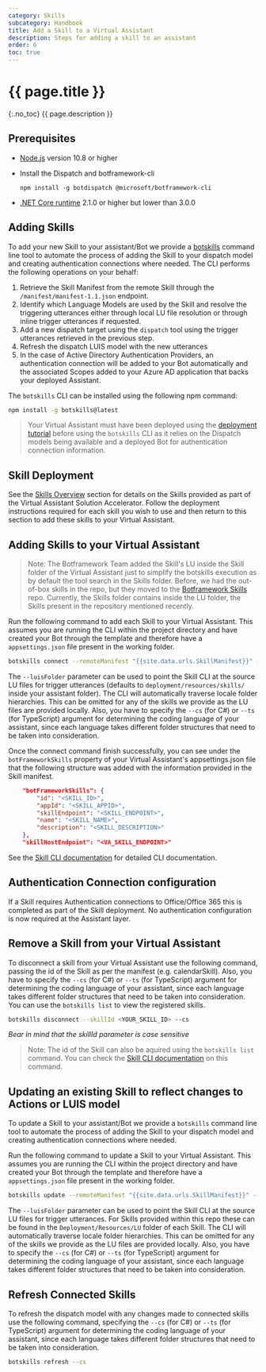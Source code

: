 ```yaml
---
category: Skills
subcategory: Handbook
title: Add a Skill to a Virtual Assistant
description: Steps for adding a skill to an assistant
order: 6
toc: true
---
```


# {{ page.title }}
{:.no_toc}
{{ page.description }}

## Prerequisites

- [Node.js](https://nodejs.org/) version 10.8 or higher
- Install the Dispatch and botframework-cli

    ```shell
    npm install -g botdispatch @microsoft/botframework-cli
    ```
- [.NET Core runtime](https://dotnet.microsoft.com/download/dotnet-core/2.1#runtime-2.1.0) 2.1.0 or higher but lower than 3.0.0

## Adding Skills

To add your new Skill to your assistant/Bot we provide a [botskills](https://www.npmjs.com/package/botskills) command line tool to automate the process of adding the Skill to your dispatch model and creating authentication connections where needed. The CLI performs the following operations on your behalf:

1. Retrieve the Skill Manifest from the remote Skill through the `/manifest/manifest-1.1.json` endpoint.
1. Identify which Language Models are used by the Skill and resolve the triggering utterances either through local LU file resolution or through inline trigger utterances if requested.
1. Add a new dispatch target using the `dispatch` tool using the trigger utterances retrieved in the previous step.
1. Refresh the dispatch LUIS model with the new utterances
1. In the case of Active Directory Authentication Providers, an authentication connection will be added to your Bot automatically and the associated Scopes added to your Azure AD application that backs your deployed Assistant.

The `botskills` CLI can be installed using the following npm command:

```bash
npm install -g botskills@latest
```

> Your Virtual Assistant must have been deployed using the [deployment tutorial]({{site.baseurl}}/virtual-assistant/tutorials/create-assistant/csharp/4-provision-your-azure-resources) before using the `botskills` CLI as it relies on the Dispatch models being available and a deployed Bot for authentication connection information.

## Skill Deployment

See the [Skills Overview]({{site.baseurl}}/overview/skills) section for details on the Skills provided as part of the Virtual Assistant Solution Accelerator. Follow the deployment instructions required for each skill you wish to use and then return to this section to add these skills to your Virtual Assistant.

## Adding Skills to your Virtual Assistant

> Note: The Botframework Team added the Skill's LU inside the Skill folder of the Virtual Assistant just to simplify the botskills execution as by default the tool search in the Skills folder. Before, we had the out-of-box skills in the repo, but they moved to the [Botframework Skills](https://github.com/microsoft/botframework-skills/tree/master/skills/csharp) repo. Currently, the Skills folder contains inside the LU folder, the Skills present in the repository mentioned recently.

Run the following command to add each Skill to your Virtual Assistant. This assumes you are running the CLI within the project directory and have created your Bot through the template and therefore have a `appsettings.json` file present in the working folder.

```bash
botskills connect --remoteManifest "{{site.data.urls.SkillManifest}}" --cs
```

The `--luisFolder` parameter can be used to point the Skill CLI at the source LU files for trigger utterances (defaults to `deployment/resources/skills/` inside your assistant folder). The CLI will automatically traverse locale folder hierarchies. This can be omitted for any of the skills we provide as the LU files are provided locally. Also, you have to specify the `--cs` (for C#) or `--ts` (for TypeScript) argument for determining the coding language of your assistant, since each language takes different folder structures that need to be taken into consideration.


Once the connect command finish successfully, you can see under the `botFrameworkSkills` property of your Virtual Assistant's appsettings.json file that the following structure was added with the information provided in the Skill manifest.

```json
    "botFrameworkSkills": {
        "id": "<SKILL_ID>",
        "appId": "<SKILL_APPID>",
        "skillEndpoint": "<SKILL_ENDPOINT>",
        "name": "<SKILL_NAME>",
        "description": "<SKILL_DESCRIPTION>"
    },
    "skillHostEndpoint": "<VA_SKILL_ENDPOINT>"
```

See the [Skill CLI documentation]({{site.baseurl}}/skills/handbook/botskills) for detailed CLI documentation.

## Authentication Connection configuration

If a Skill requires Authentication connections to Office/Office 365 this is completed as part of the Skill deployment. No authentication configuration is now required at the Assistant layer.

## Remove a Skill from your Virtual Assistant

To disconnect a skill from your Virtual Assistant use the following command, passing the id of the Skill as per the manifest (e.g. calendarSkill). Also, you have to specify the `--cs` (for C#) or `--ts` (for TypeScript) argument for determining the coding language of your assistant, since each language takes different folder structures that need to be taken into consideration. You can use the `botskills list` to view the registered skills.

```bash
botskills disconnect --skillId <YOUR_SKILL_ID> --cs
```
*Bear in mind that the skillId parameter is case sensitive*

> Note: The id of the Skill can also be aquired using the `botskills list` command. You can check the [Skill CLI documentation]({{site.baseurl}}/skills/handbook/botskills) on this command.

## Updating an existing Skill to reflect changes to Actions or LUIS model

To update a Skill to your assistant/Bot we provide a `botskills` command line tool to automate the process of adding the Skill to your dispatch model and creating authentication connections where needed.

Run the following command to update a Skill to your Virtual Assistant. This assumes you are running the CLI within the project directory and have created your Bot through the template and therefore have a `appsettings.json` file present in the working folder.

```bash
botskills update --remoteManifest "{{site.data.urls.SkillManifest}}" --cs
```

The `--luisFolder` parameter can be used to point the Skill CLI at the source LU files for trigger utterances. For Skills provided within this repo these can be found in the `Deployment/Resources/LU` folder of each Skill. The CLI will automatically traverse locale folder hierarchies. This can be omitted for any of the skills we provide as the LU files are provided locally. Also, you have to specify the `--cs` (for C#) or `--ts` (for TypeScript) argument for determining the coding language of your assistant, since each language takes different folder structures that need to be taken into consideration.

## Refresh Connected Skills

To refresh the dispatch model with any changes made to connected skills use the following command, specifying the `--cs` (for C#) or `--ts` (for TypeScript) argument for determining the coding language of your assistant, since each language takes different folder structures that need to be taken into consideration. 

```bash
botskills refresh --cs
```
